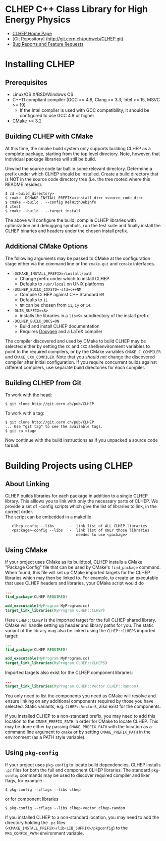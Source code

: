 CLHEP C++ Class Library for High Energy Physics
===============================================

- [CLHEP Home Page](http://proj-clhep.web.cern.ch/proj-clhep/)
- [Git Repository] (http://git.cern.ch/pubweb/CLHEP.git)
- [Bug Reports and Feature Requests](https://its.cern.ch/jira/browse/CLHEP/)

Installing CLHEP
================
Prerequisites
-------------
- Linux/OS X/BSD/Windows OS
- C++11 compliant compiler (GCC >= 4.8, Clang >= 3.3, Intel >= 15, MSVC >= 19)
  - If the Intel compiler is used with GCC compatibility, it should be configured
    to use GCC 4.8 or higher
- [CMake](http://www.cmake.org) >= 3.2

Building CLHEP with CMake
-------------------------
At this time, the cmake build system only supports building CLHEP as a 
complete package, starting from the top level directory.  Note, however,
that individual package libraries will still be build.

Unwind the source code tar ball in some relevant directory. Determine a prefix
under which CLHEP should be installed. Create a build directory that is 
NOT in the source code directory tree (i.e. the tree rooted where this README
resides).

```
$ cd <build_directory>
$ cmake -DCMAKE_INSTALL_PREFIX=<install_dir> <source_code_dir>
$ cmake --build . --config RelWithDebInfo
$ ctest
$ cmake --build . --target install
```

The above will configure the build, compile CLHEP libraries with optimization and
debugging symbols, run the test suite and finally install the CLHEP binaries and
headers under the chosen install prefix.

Additional CMake Options
------------------------
The following arguments may be passed to CMake at the configuration stage either
via the command line or the `cmake-gui` and `ccmake` interfaces.

- `-DCMAKE_INSTALL_PREFIX=/install/path`
  - Change prefix under which to install CLHEP
  - Defaults to `/usr/local` on UNIX platforms
- `-DCLHEP_BUILD_CXXSTD=-std=c++NM`
  - Compile CLHEP against C++ Standard `NM`
  - Defaults to `11`
  - `NM` can be chosen from `11`, `1y` or `14`.
- `-DLIB_SUFFIX=<S>`
  - installs the libraries in a `lib<S>` subdirectory of the
    install prefix
- `-DCLHEP_BUILD_DOCS=ON`
  - Build and install CLHEP documentation
  - Requires [Doxygen](http://www.doxygen.org) and a LaTeX compiler

The compiler discovered and used by CMake to build CLHEP may be
selected either by setting the `CC` and `CXX` shell/environment variables
to point to the required compilers, or by the CMake variables 
`CMAKE_C_COMPILER` and `CMAKE_CXX_COMPILER`. Note that you *should not*
change the discovered compiler after initial configuration. If you
require concurrent builds against different compilers, use separate
build directories for each compiler.

Building CLHEP from Git
-----------------------
To work with the head:

```
$ git clone http://git.cern.ch/pub/CLHEP
```

To work with a tag:

```
$ git clone http://git.cern.ch/pub/CLHEP
... Use "git tag" to see the available tags.
$ git co <tag>
```

Now continue with the build instructions as if you unpacked a source code tarball.


Building Projects using CLHEP
=============================
About Linking
-------------
CLHEP builds libraries for each package in addition to a single CLHEP library.
This alllows you to link with only the necessary parts of CLHEP.
We provide a set of <package>-config scripts which give the list of 
libraries to link, in the correct order.  
The script can be embedded in a makefile.
```
   clhep-config --libs       -  link list of ALL CLHEP libraries
   <package>-config --libs   -  link list of ONLY those libraries 
                                needed to use <package>
```
Using CMake
-----------
If your project uses CMake as its buildtool, CLHEP installs a CMake 
"Package Config" file that can be used by CMake's `find_package` command.
When found, this file will set up CMake imported targets for the CLHEP
libraries which may then be linked to. For example, to create an
executable that uses CLHEP headers and libraries, your CMake script
would do

```cmake
...
find_package(CLHEP REQUIRED)

add_executable(MyProgram MyProgram.cc)
target_link_libraries(MyProgram CLHEP::CLHEP)
```

Here `CLHEP::CLHEP` is the imported target for the full CLHEP shared library.
CMake will handle setting up header and library paths for you. The static 
variant of the library may also be linked using the `CLHEP::CLHEPS` imported 
target:

```cmake
...
find_package(CLHEP REQUIRED)

add_executable(MyProgram MyProgram.cc)
target_link_libraries(MyProgram CLHEP::CLHEPS)
```

Imported targets also exist for the CLHEP component libraries:

```cmake
...
target_link_libraries(MyProgram CLHEP::Vector CLHEP::Random)
```

You only need to list the components you need as CMake will resolve and
ensure linking on any additional components required by those you have selected.
Static variants, e.g. `CLHEP::VectorS`, also exist for the components.

If you installed CLHEP to a non-standard prefix, you may need to
add this location to the `CMAKE_PREFIX_PATH` in order for CMake to locate CLHEP. 
This may be done either by passing `CMAKE_PREFIX_PATH` with the location as a 
command line argument to `cmake` or by setting `CMAKE_PREFIX_PATH` in the 
environment (as a PATH style variable).

Using `pkg-config`
------------------
If your project uses `pkg-config` to locate build dependencies, CLHEP installs
`.pc` files for both the full and component CLHEP libraries. The standard
`pkg-config` commands may be used to discover required compiler and liker 
flags, for example

```
$ pkg-config --cflags --libs clhep
```

or for component libraries

```
$ pkg-config --cflags --libs clhep-vector clhep-random
```

If you installed CLHEP to a non-standard location, you may need to add the
directory holding the `.pc` files (`<CMAKE_INSTALL_PREFIX>/lib<LIB_SUFFIX>/pkgconfig`)
to the `PKG_CONFIG_PATH` environment variable.

